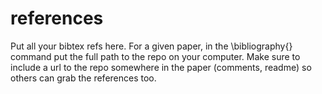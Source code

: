 references
==========

Put all your bibtex refs here.  For a given paper, in the \bibliography{} command put the full path to the repo on your computer.  Make sure to include a url to the repo somewhere in the paper (comments, readme) so others can grab the references too.
